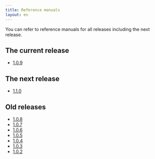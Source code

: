 ```yaml
---
title: Reference manuals
layout: en
---
```


You can refer to reference manuals for all releases including the next
release.

## The current release

* [1.0.9](1.0.9/)

## The next release

* [1.1.0](1.1.0/)

## Old releases

* [1.0.8](1.0.8/)
* [1.0.7](1.0.7/)
* [1.0.6](1.0.6/)
* [1.0.5](1.0.5/)
* [1.0.4](1.0.4/)
* [1.0.3](1.0.3/)
* [1.0.2](1.0.2/)
